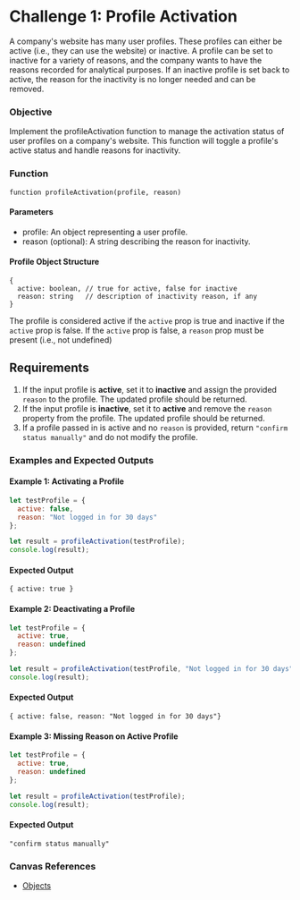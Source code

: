 # Challenge 1: Profile Activation

A company's website has many user profiles. These profiles can either be active (i.e., they can use the website) or inactive. A profile can be set to inactive for a variety of reasons, and the company wants to have the reasons recorded for analytical purposes. If an inactive profile is set back to active, the reason for the inactivity is no longer needed and can be removed.

### Objective 
Implement the profileActivation function to manage the activation status of user profiles on a company's website. This function will toggle a profile's active status and handle reasons for inactivity.

### Function
```
function profileActivation(profile, reason)
```
#### Parameters
- profile: An object representing a user profile.
- reason (optional): A string describing the reason for inactivity.

#### Profile Object Structure
```
{
  active: boolean, // true for active, false for inactive
  reason: string   // description of inactivity reason, if any
}
```

The profile is considered active if the `active` prop is true and inactive if the `active` prop is false. If the `active` prop is false, a `reason` prop must be present (i.e., not undefined)

## Requirements
   1. If the input profile is **active**, set it to **inactive** and assign the provided `reason` to the profile. The updated profile should be returned.
   2. If the input profile is **inactive**, set it to **active** and remove the `reason` property from the profile. The updated profile should be returned.
   3. If a profile passed in is active and no `reason` is provided, return `"confirm status manually"` and do not modify the profile.

### Examples and Expected Outputs

#### Example 1: Activating a Profile
```javascript
let testProfile = {
  active: false,
  reason: "Not logged in for 30 days"
};

let result = profileActivation(testProfile);
console.log(result); 
```



#### Expected Output
```
{ active: true }
```

#### Example 2: Deactivating a Profile
```javascript
let testProfile = {
  active: true,
  reason: undefined
};

let result = profileActivation(testProfile, "Not logged in for 30 days");
console.log(result);
```

#### Expected Output
 ```
 { active: false, reason: "Not logged in for 30 days"}
 ```

#### Example 3: Missing Reason on Active Profile
```javascript
let testProfile = {
  active: true,
  reason: undefined
};

let result = profileActivation(testProfile);
console.log(result); 
```

#### Expected Output
```
"confirm status manually"
```



### Canvas References
- [Objects](https://bloomtech.instructure.com/courses/2785/modules/items/690416)

